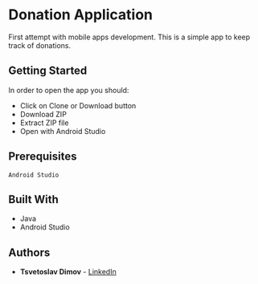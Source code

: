 # Donation Application

First attempt with mobile apps development. This is a simple app to keep track of donations.

## Getting Started

In order to open the app you should:
* Click on Clone or Download button
* Download ZIP
* Extract ZIP file
* Open with Android Studio

## Prerequisites
```
Android Studio
```

## Built With

* Java
* Android Studio

## Authors

* **Tsvetoslav Dimov** - [LinkedIn](https://www.linkedin.com/in/cecobask/)
